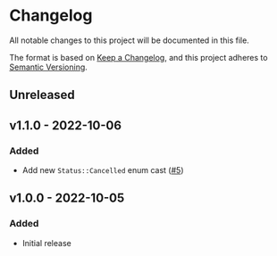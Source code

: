 # Changelog

All notable changes to this project will be documented in this file.

The format is based on [Keep a Changelog](https://keepachangelog.com), and this project adheres to [Semantic Versioning](https://semver.org).

## Unreleased

## v1.1.0 - 2022-10-06

### Added
- Add new `Status::Cancelled` enum cast ([#5](https://github.com/parceltrap/parceltrap/pull/5))

## v1.0.0 - 2022-10-05

### Added
- Initial release
